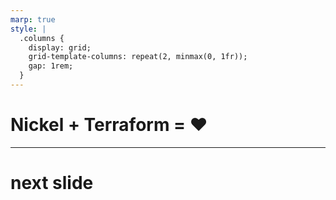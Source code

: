 ```yaml
---
marp: true
style: |
  .columns {
    display: grid;
    grid-template-columns: repeat(2, minmax(0, 1fr));
    gap: 1rem;
  }
---
```

<!-- footer: ![image](./res/logo_tweag_black_with_description.svg) -->
# Nickel + Terraform = ❤️

---

# next slide
<!--
These should be speaker notes
in many lines
who knows
-->

